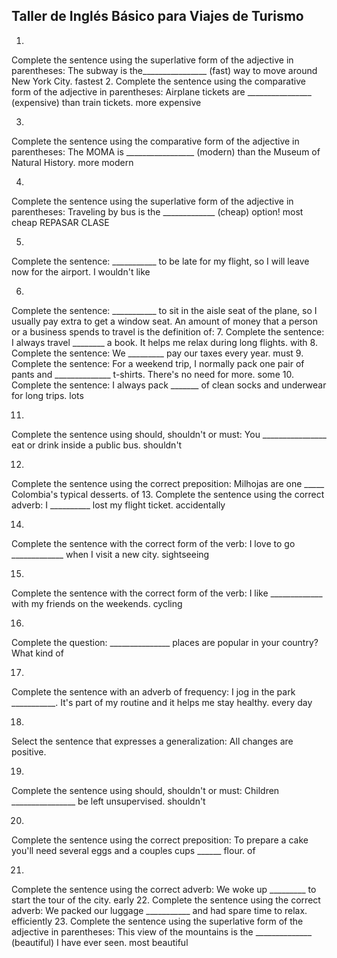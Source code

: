 ## Taller de Inglés Básico para Viajes de Turismo
1.
Complete the sentence using the superlative form of the adjective in parentheses: The subway is the________________ (fast) way to move around New York City.
fastest
2.
Complete the sentence using the comparative form of the adjective in parentheses: Airplane tickets are ________________ (expensive) than train tickets.
more expensive

3.
Complete the sentence using the comparative form of the adjective in parentheses: The MOMA is _________________ (modern) than the Museum of Natural History.
more modern

4.
Complete the sentence using the superlative form of the adjective in parentheses: Traveling by bus is the _____________ (cheap) option!
most cheap
REPASAR CLASE

5.
Complete the sentence: ___________ to be late for my flight, so I will leave now for the airport.
I wouldn't like


6.
Complete the sentence: ___________ to sit in the aisle seat of the plane, so I usually pay extra to get a window seat.
An amount of money that a person or a business spends to travel is the definition of:
7.
Complete the sentence: I always travel ________ a book. It helps me relax during long flights.
with
8.
Complete the sentence: We _________ pay our taxes every year.
must
9.
Complete the sentence: For a weekend trip, I normally pack one pair of pants and ______________ t-shirts. There's no need for more.
some
10.
Complete the sentence: I always pack _______ of clean socks and underwear for long trips.
lots

11.
Complete the sentence using should, shouldn't or must: You ________________ eat or drink inside a public bus.
shouldn't

12.
Complete the sentence using the correct preposition: Milhojas are one _____ Colombia's typical desserts.
of
13.
Complete the sentence using the correct adverb: I __________ lost my flight ticket.
accidentally

14.
Complete the sentence with the correct form of the verb: I love to go _____________ when I visit a new city.
sightseeing

15.
Complete the sentence with the correct form of the verb: I like _____________ with my friends on the weekends.
cycling

16.
Complete the question: _______________ places are popular in your country?
What kind of


17.
Complete the sentence with an adverb of frequency: I jog in the park ___________. It's part of my routine and it helps me stay healthy.
every day

18.
Select the sentence that expresses a generalization:
All changes are positive.

19.
Complete the sentence using should, shouldn't or must: Children ________________ be left unsupervised.
shouldn't

20.
Complete the sentence using the correct preposition: To prepare a cake you'll need several eggs and a couples cups ______ flour.
of

21.
Complete the sentence using the correct adverb: We woke up _________ to start the tour of the city.
early
22.
Complete the sentence using the correct adverb: We packed our luggage ___________ and had spare time to relax.
efficiently
23.
Complete the sentence using the superlative form of the adjective in parentheses: This view of the mountains is the ______________ (beautiful) I have ever seen.
most beautiful